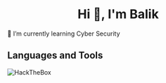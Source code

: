 <h1 align="center">Hi 👋, I'm Balik</h1>

<p>🌱 I’m currently learning Cyber Security</p>

<p align="left"></p>

<h2>Languages and Tools</h2>

![HackTheBox](https://img.shields.io/badge/HackTheBox-111927?style=for-the-badge&logo=Hack%20The%20Box&logoColor=9FEF00)
